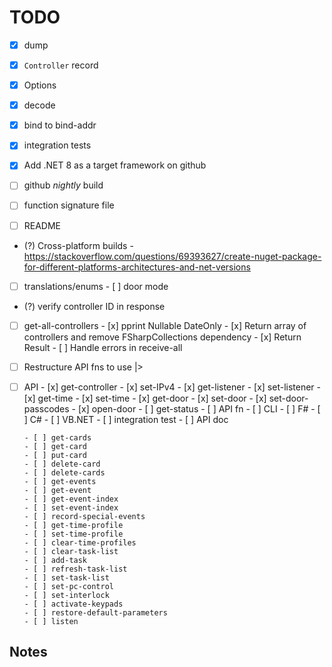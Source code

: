 # TODO

- [x] dump
- [x] `Controller` record
- [x] Options
- [x] decode
- [x] bind to bind-addr
- [x] integration tests
- [x] Add .NET 8 as a target framework on github

- [ ] github _nightly_ build
- [ ] function signature file
- [ ] README
- (?) Cross-platform builds
      - https://stackoverflow.com/questions/69393627/create-nuget-package-for-different-platforms-architectures-and-net-versions

- [ ] translations/enums
      - [ ] door mode

- (?) verify controller ID in response

- [ ] get-all-controllers
      - [x] pprint Nullable DateOnly
      - [x] Return array of controllers and remove FSharpCollections dependency
      - [x] Return Result
      - [ ] Handle errors in receive-all

- [ ] Restructure API fns to use |>

- [ ] API
      - [x] get-controller
      - [x] set-IPv4
      - [x] get-listener
      - [x] set-listener
      - [x] get-time
      - [x] set-time
      - [x] get-door
      - [x] set-door
      - [x] set-door-passcodes
      - [x] open-door
      - [ ] get-status
            - [ ] API fn
            - [ ] CLI
                  - [ ] F#
                  - [ ] C#
                  - [ ] VB.NET
            - [ ] integration test
            - [ ] API doc
      
      - [ ] get-cards
      - [ ] get-card
      - [ ] put-card
      - [ ] delete-card
      - [ ] delete-cards
      - [ ] get-events
      - [ ] get-event
      - [ ] get-event-index
      - [ ] set-event-index
      - [ ] record-special-events
      - [ ] get-time-profile
      - [ ] set-time-profile
      - [ ] clear-time-profiles
      - [ ] clear-task-list
      - [ ] add-task
      - [ ] refresh-task-list
      - [ ] set-task-list
      - [ ] set-pc-control
      - [ ] set-interlock
      - [ ] activate-keypads
      - [ ] restore-default-parameters
      - [ ] listen

## Notes
